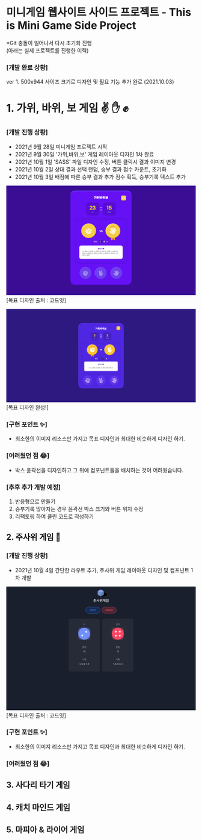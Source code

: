 # 미니게임 웹사이트 사이드 프로젝트 - This is Mini Game Side Project

*Git 충돌이 일어나서 다시 초기화 진행<br/>
(아래는 실제 프로젝트를 진행한 이력)

### [개발 완료 상황]
ver 1. 500x944 사이즈 크기로 디자인 및 필요 기능 추가 완료 (2021.10.03)

# 1. 가위, 바위, 보 게임 ✌ ✋ ✊

### [개발 진행 상황]
- 2021년 9월 28일 미니게임 프로젝트 시작
- 2021년 9월 30일 '가위,바위,보' 게임 레이아웃 디자인 1차 완료
- 2021년 10월 1일 'SASS' 파일 디자인 수정, 버튼 클릭시 결과 이미지 변경
- 2021년 10월 2일 상대 결과 선택 랜덤, 승부 결과 점수 카운트, 초기화
- 2021년 10월 3일 배점에 따른 승부 결과 추가 점수 획득, 승부기록 텍스트 추가

![rockscissorpaper](src/image/README/rockscissorpaper.png)
[목표 디자인 출처 : 코드잇]

![rockscissorpaper](src/image/README/rockscissorpaper_result.png)
[목표 디자인 완성!]

### [구현 포인트 ✨]
- 최소한의 이미지 리소스만 가지고 목표 디자인과 최대한 비슷하게 디자인 하기.

### [어려웠던 점 😂]
- 박스 윤곽선을 디자인하고 그 위에 컴포넌트들을 배치하는 것이 어려웠습니다.

### [추후 추가 개발 예정]
1. 반응형으로 만들기
2. 승부기록 많아지는 경우 윤곽선 박스 크기와 버튼 위치 수정
3. 리팩토링 하여 클린 코드로 작성하기

## 2. 주사위 게임 🎲

### [개발 진행 상황]
- 2021년 10월 4일 간단한 라우트 추가, 주사위 게임 레이아웃 디자인 및 컴포넌트 1차 개발

![dicegame](src/image/README/dicegame.png)
[목표 디자인 출처 : 코드잇]

### [구현 포인트 ✨]
- 최소한의 이미지 리소스만 가지고 목표 디자인과 최대한 비슷하게 디자인 하기.

### [어려웠던 점 😂]

## 3. 사다리 타기 게임

## 4. 캐치 마인드 게임

## 5. 마피아 & 라이어 게임
